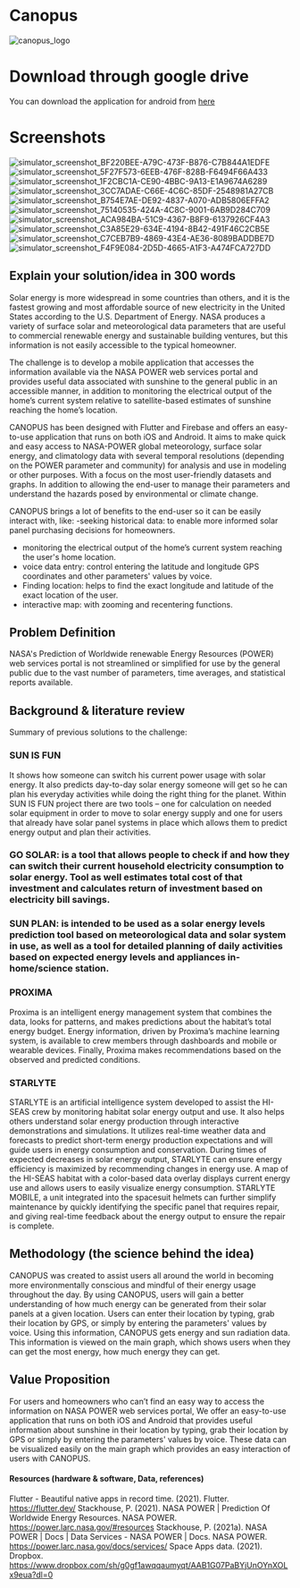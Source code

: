 # Canopus

![canopus_logo](https://user-images.githubusercontent.com/50237142/135719157-43213b6b-198a-4649-82a7-5c6d0a81f23e.png)

# Download through google drive

You can download the application for android from [here](https://drive.google.com/file/d/16pNjJN4pSKr_QmXNaUW8vQlz2_j4eKJw/view?usp=sharing)

# Screenshots
![simulator_screenshot_BF220BEE-A79C-473F-B876-C7B844A1EDFE](https://user-images.githubusercontent.com/50237142/135736448-ef96d467-cc7d-48ac-a357-0047d7619cfd.png)
![simulator_screenshot_5F27F573-6EEB-476F-828B-F6494F66A433](https://user-images.githubusercontent.com/50237142/135736450-53bfae44-0fce-4042-b91a-9869687ec46e.png)
![simulator_screenshot_1F2CBC1A-CE90-4BBC-9A13-E1A9674A6289](https://user-images.githubusercontent.com/50237142/135736455-287705cf-241f-4f95-a62f-6f2744179bd8.png)
![simulator_screenshot_3CC7ADAE-C66E-4C6C-85DF-2548981A27CB](https://user-images.githubusercontent.com/50237142/135736459-1ef4cdc3-62c9-4158-a4f3-a39038a99230.png)
![simulator_screenshot_B754E7AE-DE92-4837-A070-ADB5806EFFA2](https://user-images.githubusercontent.com/50237142/135736461-28b9a658-2d96-4fb5-b614-06290ab379c4.png)
![simulator_screenshot_75140535-424A-4C8C-9001-6AB9D284C709](https://user-images.githubusercontent.com/50237142/135736467-d450aa81-c8f6-47a8-bee2-e53e73ac2623.png)
![simulator_screenshot_ACA984BA-51C9-4367-B8F9-6137926CF4A3](https://user-images.githubusercontent.com/50237142/135736481-b49be21b-cfa2-4731-92c3-02760523a944.png)
![simulator_screenshot_C3A85E29-634E-4194-8B42-491F46C2CB5E](https://user-images.githubusercontent.com/50237142/135736484-e976bd33-3267-402e-a19b-6d4709689b3a.png)
![simulator_screenshot_C7CEB7B9-4869-43E4-AE36-8089BADDBE7D](https://user-images.githubusercontent.com/50237142/135736487-a75bfb66-6324-4755-8d7f-1146eaeb939c.png)
![simulator_screenshot_F4F9E084-2D5D-4665-A1F3-A474FCA727DD](https://user-images.githubusercontent.com/50237142/135736488-f8f6065f-c1c7-492d-8e83-2b957db98a38.png)


## Explain your solution/idea in 300 words
Solar energy is more widespread in some countries than others, and it is the fastest growing and most affordable source of new electricity in the United States according to the U.S. Department of Energy. NASA produces a variety of surface solar and meteorological data parameters that are useful to commercial renewable energy and sustainable building ventures, but this information is not easily accessible to the typical homeowner.

The challenge is to develop a mobile application that accesses the information available via the NASA POWER web services portal and provides useful data associated with sunshine to the general public in an accessible manner, in addition to monitoring the electrical output of the home’s current system relative to satellite-based estimates of sunshine reaching the home’s location.

CANOPUS has been designed with Flutter and Firebase and offers an easy-to-use application that runs on both iOS and Android.
It aims to make quick and easy access to NASA-POWER global meteorology, surface solar energy, and climatology data with several temporal resolutions (depending on the POWER parameter and community) for analysis and use in modeling or other purposes.
With a focus on the most user-friendly datasets and graphs. In addition to allowing the end-user to manage their parameters and understand the hazards posed by environmental or climate change.

CANOPUS brings a lot of benefits to the end-user so it can be easily interact with, like:
-seeking historical data: to enable more informed solar panel purchasing decisions for homeowners.
- monitoring the electrical output of the home’s current system reaching the user's home location.
- voice data entry: control entering the latitude and longitude GPS coordinates and other parameters' values by voice.
- Finding location: helps to find the exact longitude and latitude of the exact location of the user.
-  interactive map: with zooming and recentering functions.


## Problem Definition
NASA's Prediction of Worldwide renewable Energy Resources (POWER) web services portal ​is not streamlined or simplified for use by the general public due to the vast number of parameters, time averages, and statistical reports available.

## Background & literature review
Summary of previous solutions to the challenge:

### SUN IS FUN
It shows how someone can switch his current power usage with solar energy. It also predicts day-to-day solar energy someone will get so he can plan his everyday activities while doing the right thing for the planet.
Within SUN IS FUN project there are two tools – one for calculation on needed solar equipment in order to move to solar energy supply and one for users that already have solar panel systems in place which allows them to predict energy output and plan their activities.

### GO SOLAR: is a tool that allows people to check if and how they can switch their current household electricity consumption to solar energy. Tool as well estimates total cost of that investment and calculates return of investment based on electricity bill savings.

### SUN PLAN: is intended to be used as a solar energy levels prediction tool based on meteorological data and solar system in use, as well as a tool for detailed planning of daily activities based on expected energy levels and appliances in-home/science station.

### PROXIMA
Proxima is an intelligent energy management system that combines the data, looks for patterns, and makes predictions about the habitat’s total energy budget. Energy information, driven by Proxima’s machine learning system, is available to crew members through dashboards and mobile or wearable devices. Finally, Proxima makes recommendations based on the observed and predicted conditions. 

### STARLYTE
STARLYTE is an artificial intelligence system developed to assist the HI-SEAS crew by monitoring habitat solar energy output and use. It also helps others understand solar energy production through interactive demonstrations and simulations. It utilizes real-time weather data and forecasts to predict short-term energy production expectations and will guide users in energy consumption and conservation. During times of expected decreases in solar energy output, STARLYTE can ensure energy efficiency is maximized by recommending changes in energy use. A map of the HI-SEAS habitat with a color-based data overlay displays current energy use and allows users to easily visualize energy consumption. STARLYTE MOBILE, a unit integrated into the spacesuit helmets can further simplify maintenance by quickly identifying the specific panel that requires repair, and giving real-time feedback about the energy output to ensure the repair is complete.

## Methodology (the science behind the idea)
CANOPUS was created to assist users all around the world in becoming more environmentally conscious and mindful of their energy usage throughout the day. By using CANOPUS, users will gain a better understanding of how much energy can be generated from their solar panels at a given location.
Users can enter their location by typing, grab their location by GPS, or simply by entering the parameters' values by voice. Using this information, CANOPUS gets energy and sun radiation data.
This information is viewed on the main graph, which shows users when they can get the most energy, how much energy they can get.


## Value Proposition
For users and homeowners who can’t find an easy way to access the information on NASA POWER web services portal, We offer an easy-to-use application that runs on both iOS and Android that provides useful information about sunshine in their location by typing, grab their location by GPS or simply by entering the parameters' values by voice. These data can be visualized easily on the main graph which provides an easy interaction of users with CANOPUS.


#### Resources (hardware & software, Data, references)
Flutter - Beautiful native apps in record time. (2021). Flutter. https://flutter.dev/
Stackhouse, P. (2021). NASA POWER | Prediction Of Worldwide Energy Resources. NASA POWER. https://power.larc.nasa.gov/#resources
Stackhouse, P. (2021a). NASA POWER | Docs | Data Services - NASA POWER | Docs. NASA POWER. https://power.larc.nasa.gov/docs/services/
Space Apps data. (2021). Dropbox. https://www.dropbox.com/sh/g0gf1awqqaumyqt/AAB1G07PaBYjUnOYnXOLx9eua?dl=0

